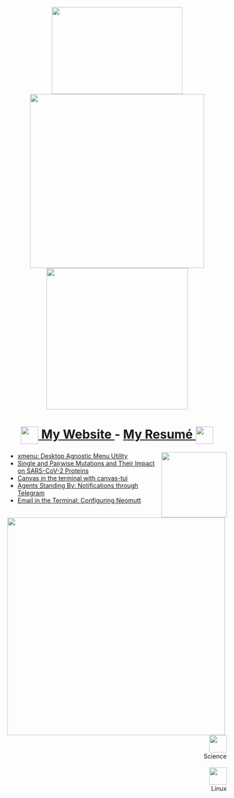
<p align="center">
  <a href="https://gideonwolfe.com">
  <img src="https://media3.giphy.com/media/j0HBMviGyj3JB14qtB/giphy.gif", width="300", height="200"/> <br>
  </a>
  <img src="https://github-readme-stats.vercel.app/api?username=GideonWolfe&show_icons=true&hide_border=true&count_private=true&theme=tokyonight", width="400"/>
  <img src="https://github-readme-stats.vercel.app/api/top-langs/?username=GideonWolfe&layout=compact&theme=tokyonight&hide_border=true", width="325"/> <br>
</p>



<div align="center">
  <h1>
    <a href="https://gideonwolfe.com/">
        <img style="vertical-align:middle" src="https://media1.giphy.com/media/xULW8GKlriYjiarBK0/giphy.gif", width="40", />
    </a>
      <span style=""> 
        <a href="https://gideonwolfe.com"> My Website </a> - <a href="https://gideonwolfe.com/files/GideonWolfeCV.pdf"> My Resumé </a>
        <a href="https://gideonwolfe.com/files/GideonWolfeCV.pdf">
        <img style="vertical-align:middle" src="https://media0.giphy.com/media/xULW8N1gBOKIWuIka4/giphy.gif", width="40", />
        </a>
      </span>
  </h1>
</div>


<p>
  <a href="https://gideonwolfe.com/"><img width="150" align='right' src="https://media2.giphy.com/media/l49JJ4ttLFZDEodOg/giphy.gif"></a>
</p>

<!-- BLOG-POST-LIST:START -->
- [xmenu: Desktop Agnostic Menu Utility](https://gideonwolfe.com/posts/workflow/xmenu/)
- [Single and Pairwise Mutations and Their Impact on SARS-CoV-2 Proteins](https://gideonwolfe.com/posts/bio/bioinfoproj/project/)
- [Canvas in the terminal with canvas-tui](https://gideonwolfe.com/posts/workflow/canvas-tui/canvas-tui/)
- [Agents Standing By: Notifications through Telegram](https://gideonwolfe.com/posts/sysadmin/huginn/telegram/)
- [Email in the Terminal: Configuring Neomutt](https://gideonwolfe.com/posts/workflow/neomutt/intro/)
<!-- BLOG-POST-LIST:END -->




<p>
  <a href="https://gideonwolfe.com/"><img width="500" align='left' src="https://i.imgur.com/imMOWII.png"></a>
</p>


<div>
  <span style="vertical-align: middle;">

<div align="right",>
  <br>
  <a href="https://gideonwolfe.com/tags/science/">
  <img src="https://media2.giphy.com/media/Q8OkHl4VgQ2j5g3aNU/giphy.gif", width="40",/> 
  <a/>
  <div align="absmiddle"> Science </div>
</div>

<div align="right",>
  <br>
  <a href="https://gideonwolfe.com/tags/linux/">
  <img src="https://media0.giphy.com/media/l0HU4vCCdtME0RZlu/giphy.gif", width="40"/>
  </a>
  <div align="absmiddle"> Linux </div>
</div>

  </span>
</div>

